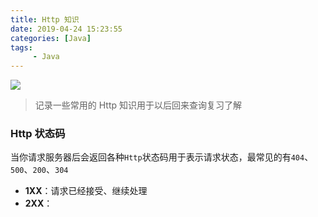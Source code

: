 ```yaml
---
title: Http 知识
date: 2019-04-24 15:23:55
categories: [Java]
tags:
	 - Java
---
```


![](/images/http.jpg)

> 记录一些常用的 Http 知识用于以后回来查询复习了解

### Http 状态码
当你请求服务器后会返回各种`Http`状态码用于表示请求状态，最常见的有`404`、`500`、`200`、`304`

- __1XX__：请求已经接受、继续处理
- __2XX__：
